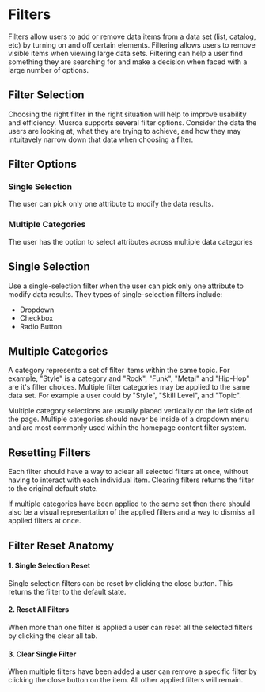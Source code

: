 # Filters

Filters allow users to add or remove data items from a data set (list, catalog, etc) by turning on and off certain elements. Filtering allows users to
remove visible items when viewing large data sets. Filtering can help a user find something they are searching for and make a decision when faced 
with a large number of options. 

## Filter Selection

Choosing the right filter in the right situation will help to improve usability and efficiency. Musroa supports several filter options. Consider the data the 
users are looking at, what they are trying to achieve, and how they may intuitavely narrow down that data when choosing a filter. 

## Filter Options

### Single Selection
The user can pick only one attribute to modify the data results.

### Multiple Categories
The user has the option to select attributes across multiple data categories

## Single Selection

Use a single-selection filter when the user can pick only one attribute to modify data results. They types of single-selection filters include:

- Dropdown
- Checkbox
- Radio Button

<!-- Examples -->

## Multiple Categories

A category represents a set of filter items within the same topic. For example, "Style" is a category and "Rock", "Funk", "Metal" and "Hip-Hop" are 
it's filter choices. Multiple filter categories may be applied to the same data set. For example a user could by "Style", "Skill Level", and "Topic".

Multiple category selections are usually placed vertically on the left side of the page. Multiple categories should never be inside of a dropdown menu
and are most commonly used within the homepage content filter system. 

<!-- Example -->

## Resetting Filters

Each filter should have a way to aclear all selected filters at once, without having to interact with each individual item. Clearing filters returns the filter to 
the original default state. 

If multiple categories have been applied to the same set then there should also be a visual representation of the applied filters and a way to dismiss all
applied filters at once. 

## Filter Reset Anatomy

<!-- Example Image -->

#### 1. Single Selection Reset
Single selection filters can be reset by clicking the close button. This returns the filter to the default
state. 

#### 2. Reset All Filters 
When more than one filter is applied a user can reset all the selected filters by clicking the clear all tab. 

#### 3. Clear Single Filter
When multiple filters have been added a user can remove a specific filter by clicking the close button on the 
item. All other applied filters will remain. 